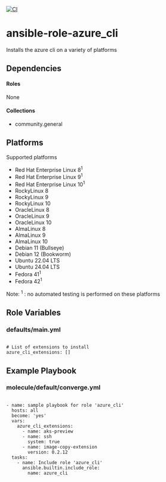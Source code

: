 [![CI](https://github.com/de-it-krachten/ansible-role-azure_cli/workflows/CI/badge.svg?event=push)](https://github.com/de-it-krachten/ansible-role-azure_cli/actions?query=workflow%3ACI)


# ansible-role-azure_cli

Installs the azure cli on a variety of platforms



## Dependencies

#### Roles
None

#### Collections
- community.general

## Platforms

Supported platforms

- Red Hat Enterprise Linux 8<sup>1</sup>
- Red Hat Enterprise Linux 9<sup>1</sup>
- Red Hat Enterprise Linux 10<sup>1</sup>
- RockyLinux 8
- RockyLinux 9
- RockyLinux 10
- OracleLinux 8
- OracleLinux 9
- OracleLinux 10
- AlmaLinux 8
- AlmaLinux 9
- AlmaLinux 10
- Debian 11 (Bullseye)
- Debian 12 (Bookworm)
- Ubuntu 22.04 LTS
- Ubuntu 24.04 LTS
- Fedora 41<sup>1</sup>
- Fedora 42<sup>1</sup>

Note:
<sup>1</sup> : no automated testing is performed on these platforms

## Role Variables
### defaults/main.yml
<pre><code>
# List of extensions to install
azure_cli_extensions: []
</pre></code>




## Example Playbook
### molecule/default/converge.yml
<pre><code>
- name: sample playbook for role 'azure_cli'
  hosts: all
  become: 'yes'
  vars:
    azure_cli_extensions:
      - name: aks-preview
      - name: ssh
        system: true
      - name: image-copy-extension
        version: 0.2.12
  tasks:
    - name: Include role 'azure_cli'
      ansible.builtin.include_role:
        name: azure_cli
</pre></code>
